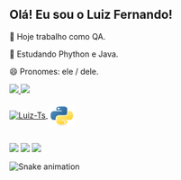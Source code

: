 ## Olá! Eu sou o Luiz Fernando!

🔭 Hoje trabalho como QA.

🌱 Estudando Phython e Java.

😄 Pronomes: ele / dele.

 <div>
  <a href="https://github.com/luizfcdso">
  <img height="180em" src="https://github-readme-stats.vercel.app/api?username=luizfcdso&show_icons=true&theme=dark&include_all_commits=true&count_private=true"/>
  <img height="180em" src="https://github-readme-stats.vercel.app/api/top-langs/?username=luizfcdso&layout=compact&langs_count=16&theme=dark"/>
</div>
  
  <div style="display: inline_block"><br>
  <img align="center" alt="Luiz-Ts" height="40" width="50" src="https://cdn.jsdelivr.net/gh/devicons/devicon/icons/java/java-original.svg">
  <img align="center" alt="Rafa-Python" height="40" width="50" src="https://raw.githubusercontent.com/devicons/devicon/master/icons/python/python-original.svg">
</div>
  
  
## 
  <div> 
  <a href="https://www.instagram.com/luiz.fercosta/?hl=pt-br" target="_blank"><img src="https://img.shields.io/badge/-Instagram-%23E4405F?style=for-the-badge&logo=instagram&logoColor=white" target="_blank"></a>
  <a href = "mailto:luizxtcosta@gmail.com"><img src="https://img.shields.io/badge/Gmail-D14836?style=for-the-badge&logo=gmail&logoColor=white" target="_blank"></a>
  <a href="https://www.linkedin.com/in/luiz-fernando-costa-de-souza-361448204/" target="_blank"><img src="https://img.shields.io/badge/-LinkedIn-%230077B5?style=for-the-badge&logo=linkedin&logoColor=white" target="_blank"></a> 
 
  ![Snake animation](https://github.com/luizfcdso/luizfcdso/blob/output/github-contribution-grid-snake.svg)
 
</div>
  
  
